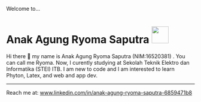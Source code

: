 Welcome to...

# Anak Agung Ryoma Saputra <img width="45" src="https://github.com/jesslyn1999/jesslyn1999/blob/main/res/img/dog.gif">

Hi there 👋 my name is Anak Agung Ryoma Saputra (NIM:16520381) . You can call me Ryoma. Now, I curently studying at Sekolah Teknik Elektro dan Informatika (STEI) ITB. I am new to code and I am interested to learn Phyton, Latex, and web and app dev.

---

Reach me at: www.linkedin.com/in/anak-agung-ryoma-saputra-6859471b8
